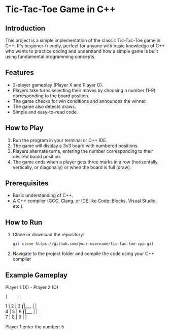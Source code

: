 # Tic-Tac-Toe Game in C++

## Introduction
This project is a simple implementation of the classic Tic-Tac-Toe game in C++. It's beginner-friendly, perfect for anyone with basic knowledge of C++ who wants to practice coding and understand how a simple game is built using fundamental programming concepts.

## Features
- 2-player gameplay (Player X and Player O).
- Players take turns selecting their moves by choosing a number (1-9) corresponding to the board position.
- The game checks for win conditions and announces the winner.
- The game also detects draws.
- Simple and easy-to-read code.

## How to Play
1. Run the program in your terminal or C++ IDE.
2. The game will display a 3x3 board with numbered positions.
3. Players alternate turns, entering the number corresponding to their desired board position.
4. The game ends when a player gets three marks in a row (horizontally, vertically, or diagonally) or when the board is full (draw).

## Prerequisites
- Basic understanding of C++.
- A C++ compiler (GCC, Clang, or IDE like Code::Blocks, Visual Studio, etc.).

## How to Run
1. Clone or download the repository:
   ```bash
   git clone https://github.com/your-username/tic-tac-toe-cpp.git
2. Navigate to the project folder and compile the code using your C++ compiler

## Example Gameplay
Player 1 (X) - Player 2 (O)

    |     |     
  1 |  2  | 3
 ___|_____|_____
    |     |     
  4 |  5  | 6
 ___|_____|_____
    |     |     
  7 |  8  | 9
    |     |     

Player 1 enter the number: 5
